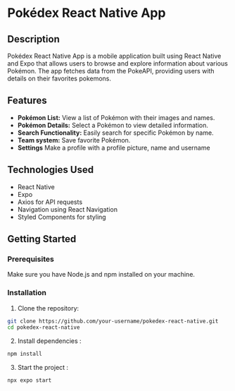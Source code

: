 # Pokédex React Native App

## Description

Pokédex React Native App is a mobile application built using React Native and Expo that allows users to browse and explore information about various Pokémon. The app fetches data from the PokeAPI, providing users with details on their favorites pokemons.

## Features

- **Pokémon List:** View a list of Pokémon with their images and names.
- **Pokémon Details:** Select a Pokémon to view detailed information.
- **Search Functionality:** Easily search for specific Pokémon by name.
- **Team system:** Save favorite Pokémon.
- **Settings** Make a profile with a profile picture, name and username

## Technologies Used

- React Native
- Expo
- Axios for API requests
- Navigation using React Navigation
- Styled Components for styling

## Getting Started

### Prerequisites

Make sure you have Node.js and npm installed on your machine.

### Installation

1. Clone the repository:

```bash
git clone https://github.com/your-username/pokedex-react-native.git
cd pokedex-react-native
```

2. Install dependencies :
```bash
npm install 
```

3. Start the project :
```bash
npx expo start
```
